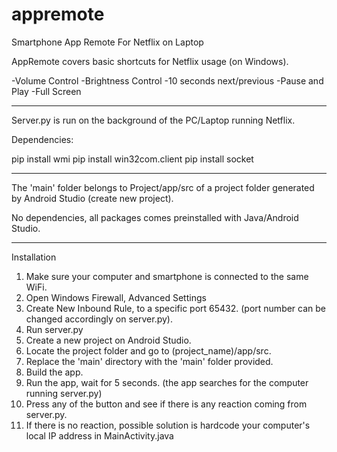 # appremote
Smartphone App Remote For Netflix on Laptop

AppRemote covers basic shortcuts for Netflix usage (on Windows).

-Volume Control
-Brightness Control
-10 seconds next/previous
-Pause and Play
-Full Screen

--------------------------------------------------------------------------------------------------------------------------
Server.py is run on the background of the PC/Laptop running Netflix.

Dependencies: 

pip install wmi
pip install win32com.client
pip install socket


--------------------------------------------------------------------------------------------------------------------------
The 'main' folder belongs to Project/app/src of a project folder generated by
Android Studio (create new project). 

No dependencies, all packages comes preinstalled with Java/Android Studio.


--------------------------------------------------------------------------------------------------------------------------

Installation

1. Make sure your computer and smartphone is connected to the same WiFi.
2. Open Windows Firewall, Advanced Settings
3. Create New Inbound Rule, to a specific port 65432. (port number can be changed accordingly on server.py).
4. Run server.py
5. Create a new project on Android Studio.
6. Locate the project folder and go to (project_name)/app/src.
7. Replace the 'main' directory with the 'main' folder provided.
8. Build the app.
9. Run the app, wait for 5 seconds. (the app searches for the computer running server.py)
10. Press any of the button and see if there is any reaction coming from server.py.
11. If there is no reaction, possible solution is hardcode your computer's local IP address in MainActivity.java 
